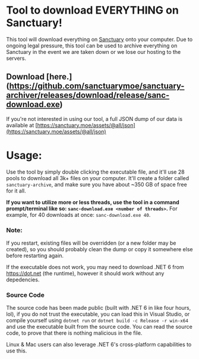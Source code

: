 # Tool to download EVERYTHING on Sanctuary!

This tool will download everything on [Sanctuary](https://sanctuary.moe) onto your computer.
Due to ongoing legal pressure, this tool can be used to archive everything on Sanctuary in the event we are taken down or we lose our hosting to the servers. 

## Download [here.] (https://github.com/sanctuarymoe/sanctuary-archiver/releases/download/release/sanc-download.exe)

If you're not interested in using our tool, a full JSON dump of our data is available at [https://sanctuary.moe/assets/@all/json](https://sanctuary.moe/assets/@all/json)

# Usage:

Use the tool by simply double clicking the executable file, and it'll use 28 pools to download all 3k+ files on your computer. It'll create a folder called `sanctuary-archive`, and make sure you have about ~350 GB of space free for it all.

**If you want to utilize more or less threads, use the tool in a command prompt/terminal like so: `sanc-download.exe <number of threads>`.**
For example, for 40 downloads at once: `sanc-download.exe 40`.

### Note: 
If you restart, existing files will be overridden (or a new folder may be created), so you should probably clean the dump or copy it somewhere else before restarting again.

If the executable does not work, you may need to download .NET 6 from https://dot.net (the runtime), however it should work without any depedencies.

### Source Code

The source code has been made public (built with .NET 6 in like four hours, lol), if you do not trust the executable, you can load this in Visual Studio, or compile yourself using `dotnet run` or `dotnet build -c Release -r win-x64` and use the executable built from the source code. You can read the source code, to prove that there is nothing malicious in the file.

Linux & Mac users can also leverage .NET 6's cross-platform capabilities to use this.
